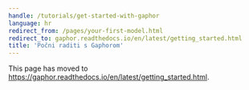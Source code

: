 ```yaml
---
handle: /tutorials/get-started-with-gaphor
language: hr
redirect_from: /pages/your-first-model.html
redirect_to: gaphor.readthedocs.io/en/latest/getting_started.html
title: 'Počni raditi s Gaphorom'
---
```


This page has moved to
https://gaphor.readthedocs.io/en/latest/getting_started.html.
